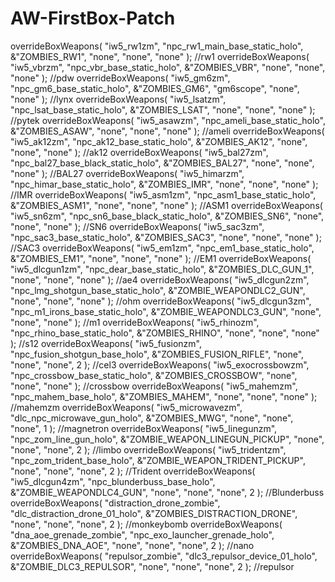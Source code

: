 # AW-FirstBox-Patch
overrideBoxWeapons( "iw5_rw1zm", "npc_rw1_main_base_static_holo", &"ZOMBIES_RW1", "none", "none", "none" ); //rw1
overrideBoxWeapons( "iw5_vbrzm", "npc_vbr_base_static_holo", &"ZOMBIES_VBR", "none", "none", "none" ); //pdw
overrideBoxWeapons( "iw5_gm6zm", "npc_gm6_base_static_holo", &"ZOMBIES_GM6", "gm6scope", "none", "none" ); //lynx
overrideBoxWeapons( "iw5_lsatzm", "npc_lsat_base_static_holo", &"ZOMBIES_LSAT", "none", "none", "none" ); //pytek
overrideBoxWeapons( "iw5_asawzm", "npc_ameli_base_static_holo", &"ZOMBIES_ASAW", "none", "none", "none" ); //ameli
overrideBoxWeapons( "iw5_ak12zm", "npc_ak12_base_static_holo", &"ZOMBIES_AK12", "none", "none", "none" ); //ak12
overrideBoxWeapons( "iw5_bal27zm", "npc_bal27_base_black_static_holo", &"ZOMBIES_BAL27", "none", "none", "none" ); //BAL27
overrideBoxWeapons( "iw5_himarzm", "npc_himar_base_static_holo", &"ZOMBIES_IMR", "none", "none", "none" ); //IMR
overrideBoxWeapons( "iw5_asm1zm", "npc_asm1_base_static_holo", &"ZOMBIES_ASM1", "none", "none", "none" ); //ASM1
overrideBoxWeapons( "iw5_sn6zm", "npc_sn6_base_black_static_holo", &"ZOMBIES_SN6", "none", "none", "none" ); //SN6
overrideBoxWeapons( "iw5_sac3zm", "npc_sac3_base_static_holo", &"ZOMBIES_SAC3", "none", "none", "none" ); //SAC3
overrideBoxWeapons( "iw5_em1zm", "npc_em1_base_static_holo", &"ZOMBIES_EM1", "none", "none", "none" ); //EM1
overrideBoxWeapons( "iw5_dlcgun1zm", "npc_dear_base_static_holo", &"ZOMBIES_DLC_GUN_1", "none", "none", "none" ); //ae4
overrideBoxWeapons( "iw5_dlcgun2zm", "npc_lmg_shotgun_base_static_holo", &"ZOMBIE_WEAPONDLC2_GUN", "none", "none", "none" ); //ohm
overrideBoxWeapons( "iw5_dlcgun3zm", "npc_m1_irons_base_static_holo", &"ZOMBIE_WEAPONDLC3_GUN", "none", "none", "none" ); //m1
overrideBoxWeapons( "iw5_rhinozm", "npc_rhino_base_static_holo", &"ZOMBIES_RHINO", "none", "none", "none" ); //s12
overrideBoxWeapons( "iw5_fusionzm", "npc_fusion_shotgun_base_holo", &"ZOMBIES_FUSION_RIFLE", "none", "none", "none", 2 ); //cel3
overrideBoxWeapons( "iw5_exocrossbowzm", "npc_crossbow_base_static_holo", &"ZOMBIES_CROSSBOW", "none", "none", "none" ); //crossbow
overrideBoxWeapons( "iw5_mahemzm", "npc_mahem_base_holo", &"ZOMBIES_MAHEM", "none", "none", "none" ); //mahemzm
overrideBoxWeapons( "iw5_microwavezm", "dlc_npc_microwave_gun_holo", &"ZOMBIES_MWG", "none", "none", "none", 1 ); //magnetron
overrideBoxWeapons( "iw5_linegunzm", "npc_zom_line_gun_holo", &"ZOMBIE_WEAPON_LINEGUN_PICKUP", "none", "none", "none", 2 ); //limbo
overrideBoxWeapons( "iw5_tridentzm", "npc_zom_trident_base_holo", &"ZOMBIE_WEAPON_TRIDENT_PICKUP", "none", "none", "none", 2 ); //Trident
overrideBoxWeapons( "iw5_dlcgun4zm", "npc_blunderbuss_base_holo", &"ZOMBIE_WEAPONDLC4_GUN", "none", "none", "none", 2 ); //Blunderbuss
overrideBoxWeapons( "distraction_drone_zombie", "dlc_distraction_drone_01_holo", &"ZOMBIES_DISTRACTION_DRONE", "none", "none", "none", 2 ); //monkeybomb
overrideBoxWeapons( "dna_aoe_grenade_zombie", "npc_exo_launcher_grenade_holo", &"ZOMBIES_DNA_AOE", "none", "none", "none", 2 ); //nano
overrideBoxWeapons( "repulsor_zombie", "dlc3_repulsor_device_01_holo", &"ZOMBIE_DLC3_REPULSOR", "none", "none", "none", 2 ); //repulsor
